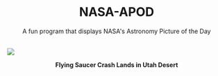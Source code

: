 <div align="center">
  <h1>
    NASA-APOD
  </h1>
</div>
  
<div align="center">
  A fun program that displays NASA's Astronomy Picture of the Day
</div>

<br>

![](https://apod.nasa.gov/apod/image/2211/GenesisImpact_nasa_960.jpg)

<p align = "center">
  <b>Flying Saucer Crash Lands in Utah Desert</b>
</p>